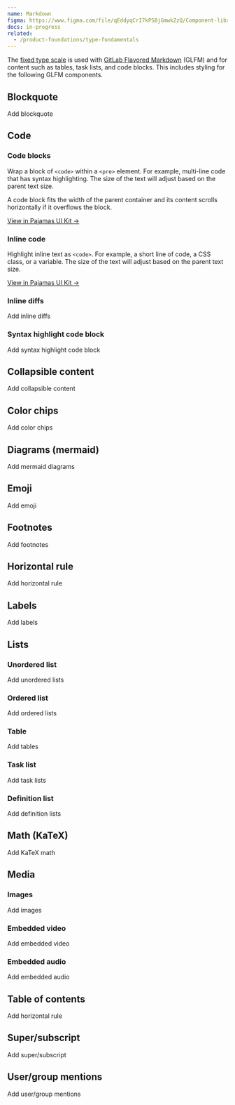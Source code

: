 ```yaml
---
name: Markdown
figma: https://www.figma.com/file/qEddyqCrI7kPSBjGmwkZzQ/Component-library?node-id=19965%3A0
docs: in-progress
related:
  - /product-foundations/type-fundamentals
---
```


The [fixed type scale](/product-foundations/type-fundamentals#type-scales) is used with [GitLab Flavored Markdown](https://docs.gitlab.com/ee/user/markdown.html) (GLFM) and for content such as tables, task lists, and code blocks. This includes styling for the following GLFM components.

## Blockquote

<todo>Add blockquote</todo>

## Code

### Code blocks

Wrap a block of `<code>` within a `<pre>` element. For example, multi-line code that has syntax highlighting. The size of the text will adjust based on the parent text size.

A code block fits the width of the parent container and its content scrolls horizontally if it overflows the block.

[View in Pajamas UI Kit →](https://www.figma.com/file/qEddyqCrI7kPSBjGmwkZzQ/Component-library?node-id=19965%3A13)

### Inline code

Highlight inline text as `<code>`. For example, a short line of code, a CSS class, or a variable. The size of the text will adjust based on the parent text size.

[View in Pajamas UI Kit →](https://www.figma.com/file/qEddyqCrI7kPSBjGmwkZzQ/Component-library?node-id=29627%3A56)

### Inline diffs

<todo>Add inline diffs</todo>

### Syntax highlight code block

<todo>Add syntax highlight code block</todo>

## Collapsible content

<todo>Add collapsible content</todo>

## Color chips

<todo>Add color chips</todo>

## Diagrams (mermaid)

<todo>Add mermaid diagrams</todo>

## Emoji

<todo>Add emoji</todo>

## Footnotes

<todo>Add footnotes</todo>

## Horizontal rule

<todo>Add horizontal rule</todo>

## Labels

<todo>Add labels</todo>

## Lists

### Unordered list

<todo>Add unordered lists</todo>

### Ordered list

<todo>Add ordered lists</todo>

### Table

<todo>Add tables</todo>

### Task list

<todo>Add task lists</todo>

### Definition list

<todo>Add definition lists</todo>

## Math (KaTeX)

<todo>Add KaTeX math</todo>

## Media

### Images

<todo>Add images</todo>

### Embedded video

<todo>Add embedded video</todo>

### Embedded audio

<todo>Add embedded audio</todo>

## Table of contents

<todo>Add horizontal rule</todo>

## Super/subscript

<todo>Add super/subscript</todo>

## User/group mentions

<todo>Add user/group mentions</todo>
